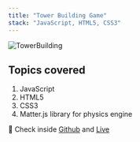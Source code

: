 ```yaml
---
title: "Tower Building Game"
stack: "JavaScript, HTML5, CSS3"
---
```


![TowerBuilding](https://user-images.githubusercontent.com/7420659/80544026-04981780-8965-11ea-83eb-376b3f18238e.gif)

## Topics covered
1. JavaScript
2. HTML5
3. CSS3
4. Matter.js library for physics engine

🧐 Check inside [Github](https://github.com/yenisbel/building_tower) and [Live](https://yenisbel.github.io/building_tower/)